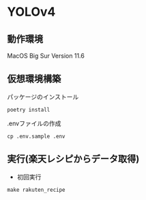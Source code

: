 # YOLOv4

## 動作環境
MacOS Big Sur Version 11.6

## 仮想環境構築
パッケージのインストール
```
poetry install
```
.envファイルの作成
```
cp .env.sample .env
```

## 実行(楽天レシピからデータ取得)
- 初回実行
```
make rakuten_recipe
```
